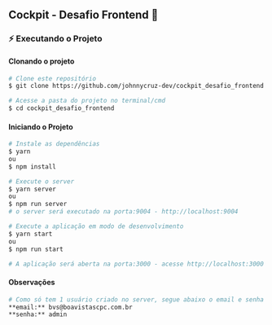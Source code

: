 ## Cockpit - Desafio Frontend 🚀️

### :zap: Executando o Projeto
#### Clonando o projeto
```sh
# Clone este repositório
$ git clone https://github.com/johnnycruz-dev/cockpit_desafio_frontend

# Acesse a pasta do projeto no terminal/cmd
$ cd cockpit_desafio_frontend
```

#### Iniciando o Projeto
```sh
# Instale as dependências
$ yarn
ou
$ npm install

# Execute o server
$ yarn server
ou
$ npm run server
# o server será executado na porta:9004 - http://localhost:9004

# Execute a aplicação em modo de desenvolvimento
$ yarn start
ou
$ npm run start

# A aplicação será aberta na porta:3000 - acesse http://localhost:3000
```

#### Observações
```sh
# Como só tem 1 usuário criado no server, segue abaixo o email e senha para logar (a mesma que está no json mockado).
**email:** bvs@boavistascpc.com.br
**senha:** admin
```
